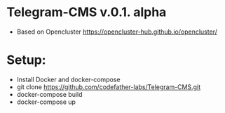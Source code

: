 # Telegram-CMS v.0.1. alpha
- Based on Opencluster https://opencluster-hub.github.io/opencluster/


# Setup:
- Install Docker and docker-compose
- git clone https://github.com/codefather-labs/Telegram-CMS.git
- docker-compose build
- docker-compose up
